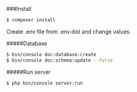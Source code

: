 ###Install
```sh
$ composer install
```

Create .env file from .env.dist and change values.

#####Database
```sh
$ bin/console doc:database:create
$ bin/console doc:schema:update --force
```

#####Run server
```bash
$ php bin/console server:run
```
